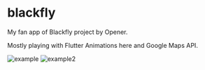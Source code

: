 # blackfly

My fan app of Blackfly project by Opener. 

Mostly playing with Flutter Animations here and Google Maps API.

![example](https://user-images.githubusercontent.com/30988129/117746744-bf3a3700-b1c1-11eb-97d4-699b7cc975d2.gif) ![example2](https://user-images.githubusercontent.com/30988129/117746765-c5301800-b1c1-11eb-828a-a683aa61562c.gif)
